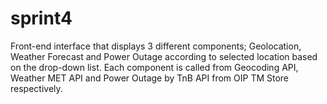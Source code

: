 # sprint4

Front-end interface that displays 3 different components; Geolocation, Weather Forecast and Power Outage according to selected location based on the drop-down list. Each component is called from Geocoding API, Weather MET API and Power Outage by TnB API from OIP TM Store respectively.
